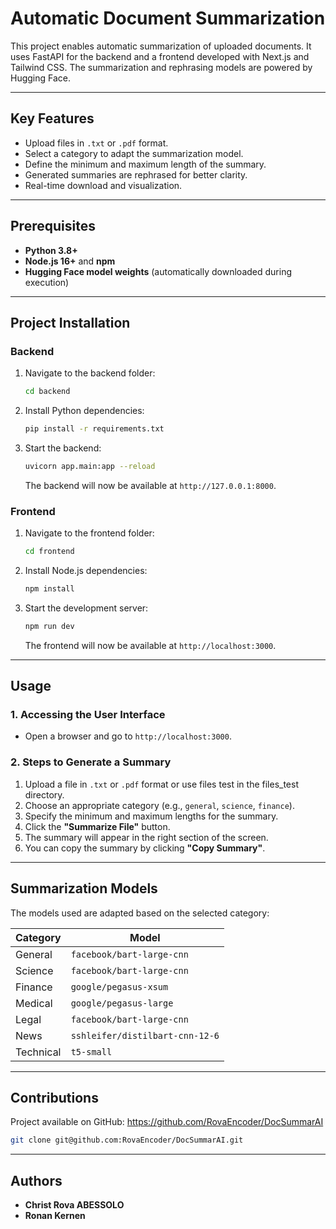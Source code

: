 # Automatic Document Summarization

This project enables automatic summarization of uploaded documents. It uses FastAPI for the backend and a frontend developed with Next.js and Tailwind CSS. The summarization and rephrasing models are powered by Hugging Face.

---

## Key Features

- Upload files in `.txt` or `.pdf` format.
- Select a category to adapt the summarization model.
- Define the minimum and maximum length of the summary.
- Generated summaries are rephrased for better clarity.
- Real-time download and visualization.

---

## Prerequisites

- **Python 3.8+**
- **Node.js 16+** and **npm**
- **Hugging Face model weights** (automatically downloaded during execution)

---

## Project Installation

### Backend

1. Navigate to the backend folder:

   ```bash
   cd backend
   ```

2. Install Python dependencies:

   ```bash
   pip install -r requirements.txt
   ```

3. Start the backend:
   ```bash
   uvicorn app.main:app --reload
   ```
   The backend will now be available at `http://127.0.0.1:8000`.

### Frontend

1. Navigate to the frontend folder:

   ```bash
   cd frontend
   ```

2. Install Node.js dependencies:

   ```bash
   npm install
   ```

3. Start the development server:
   ```bash
   npm run dev
   ```
   The frontend will now be available at `http://localhost:3000`.

---

## Usage

### 1. Accessing the User Interface

- Open a browser and go to `http://localhost:3000`.

### 2. Steps to Generate a Summary

1. Upload a file in `.txt` or `.pdf` format or use files test in the files_test directory.
2. Choose an appropriate category (e.g., `general`, `science`, `finance`).
3. Specify the minimum and maximum lengths for the summary.
4. Click the **"Summarize File"** button.
5. The summary will appear in the right section of the screen.
6. You can copy the summary by clicking **"Copy Summary"**.

---

## Summarization Models

The models used are adapted based on the selected category:

| Category  | Model                           |
| --------- | ------------------------------- |
| General   | `facebook/bart-large-cnn`       |
| Science   | `facebook/bart-large-cnn`       |
| Finance   | `google/pegasus-xsum`           |
| Medical   | `google/pegasus-large`          |
| Legal     | `facebook/bart-large-cnn`       |
| News      | `sshleifer/distilbart-cnn-12-6` |
| Technical | `t5-small`                      |

---

## Contributions

Project available on GitHub: https://github.com/RovaEncoder/DocSummarAI

```bash
git clone git@github.com:RovaEncoder/DocSummarAI.git
```

---

## Authors

- **Christ Rova ABESSOLO**
- **Ronan Kernen**
